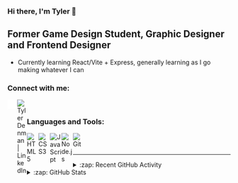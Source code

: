 ### Hi there, I'm Tyler 👋 

## Former Game Design Student, Graphic Designer and Frontend Designer

- Currently learning React/Vite + Express, generally learning as I go making whatever I can

### Connect with me:

[<img align="left" alt="Website" width="22px" src="./globe-solid.svg" />][Website]
[<img align="left" alt="Tyler Denman | LinkedIn" width="22px" src="https://cdn.simpleicons.org/linkedin/000000/ffffff" />][linkedin]

<br />

### Languages and Tools:

<!-- <img align="left" alt="Visual Studio Code" width="26px" src="https://cdn.simpleicons.org/visualstudiocode/000000/ffffff" /> -->
<img align="left" alt="HTML5" width="26px" src="https://cdn.simpleicons.org/html5/000000/ffffff" />
<img align="left" alt="CSS3" width="26px" src="https://cdn.simpleicons.org/css3/000000/ffffff" />
<img align="left" alt="JavaScript" width="26px" src="https://cdn.simpleicons.org/javascript/000000/ffffff" />
<img align="left" alt="Node.js" width="26px" src="https://cdn.simpleicons.org/node.js/000000/ffffff" />
<img align="left" alt="Git" width="26px" src="https://cdn.simpleicons.org/git/000000/ffffff" />

<br />
<br />

---

<details>
  <summary>:zap: Recent GitHub Activity</summary>
  
<!--START_SECTION:activity-->
1. 💪 Opened PR [#2](https://github.com/tylerguy/TylerDev/pull/2) in [tylerguy/TylerDev](https://github.com/tylerguy/TylerDev)
2. 💪 Opened PR [#5](https://github.com/TerrashiftNET/MinecraftStats/pull/5) in [TerrashiftNET/MinecraftStats](https://github.com/TerrashiftNET/MinecraftStats)
3. ❌ Closed PR [#252](https://github.com/pdinklag/MinecraftStats/pull/252) in [pdinklag/MinecraftStats](https://github.com/pdinklag/MinecraftStats)
4. 💪 Opened PR [#252](https://github.com/pdinklag/MinecraftStats/pull/252) in [pdinklag/MinecraftStats](https://github.com/pdinklag/MinecraftStats)
5. 🗣 Commented on [#242](https://github.com/pdinklag/MinecraftStats/pull/242#issuecomment-2219733034) in [pdinklag/MinecraftStats](https://github.com/pdinklag/MinecraftStats)
<!--END_SECTION:activity-->

</details>

<details>
  <summary>:zap: GitHub Stats</summary>
  <p align="center"><img src="/github-metrics.svg" alt="Metrics" width="400"></p>
  
</details>

[Website]: https://tylerdev.space/
[linkedin]: https://linkedin.com/in/tyler-denman-23b412198/
